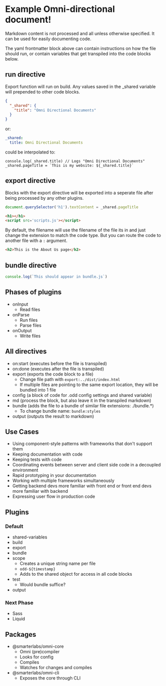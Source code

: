 # Example Omni-directional document!

Markdown content is not processed and all unless otherwise specified. It can be used for easily documenting code.

The yaml frontmatter block above can contain instructions on how the file should run, or contain variables that get transpiled into the code blocks below.

## run directive

Export function will run on build. Any values saved in the _shared variable will prepended to other code blocks.


```json run
{
  "_shared": {
    "title": "Omni Directional Documents"
  }
}
```

or:

```yaml run
_shared:
  title: Omni Directional Documents
```

could be interpolated to:

```es6 run
console.log(_shared.title) // Logs "Omni Directional Documents"
_shared.pageTitle = `This is my website: ${_shared.title}`
```


## export directive

Blocks with the export directive will be exported into a seperate file after being processed by any other plugins.

```js export:scripts
document.querySelector('h1').textContent = _shared.pageTitle
```

```html export
<h1></h1>
<script src='scripts.js'></script>
```

By default, the filename will use the filename of the file its in and just change the extension to match the code type. But you can route the code to another file with a `:` argument.

```html export:about
<h2>This is the About Us page</h2>
```

## bundle directive

```js bundle
console.log(`This should appear in bundle.js`)
```

## Phases of plugins

- onInput
  - Read files
- onParse
  - Run files
  - Parse files
- onOutput
  - Write files


## All directives

- on:start (executes before the file is transpiled)
- on:done (executes after the file is transpiled)
- export (exports the code block to a file)
  + Change file path with `export:../dist/index.html`
  + If multiple files are pointing to the same export location, they will be bundled into 1 file
- config (a block of code for .odd config settings and shared variable)
- md (process the block, but also leave it in the transpiled markdown)
- bundle (adds the file to a bundle of similar file extensions: ./bundle.*)
  + To change bundle name: `bundle:styles`
- output (outputs the result to markdown)


## Use Cases

- Using component-style patterns with frameworks that don't support them
- Keeping documentation with code
- Keeping tests with code
- Coordinating events between server and client side code in a decoupled environment
- Rapid prototyping in your documentation
- Working with multiple frameworks simultaneously
- Getting backend devs more familiar with front end or front end devs more familiar with backend
- Expressing user flow in production code

## Plugins

### Default

- shared-variables
- build
- export
- bundle
- scope
  + Creates a unique string name per file
  + `odd-${timestamp}`
  + Adds to the shared object for access in all code blocks
- test
  + Would bundle suffice?
- output

### Next Phase

- Sass
- Liquid

## Packages

- @smarterlabs/omni-core
  + Omni (pre)compiler
  + Looks for config
  + Compiles
  + Watches for changes and compiles
- @smarterlabs/omni-cli
  + Exposes the core through CLI
